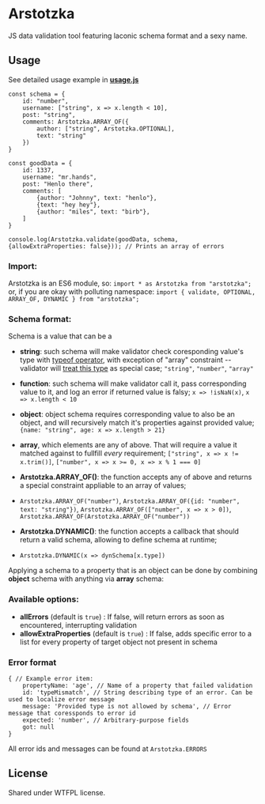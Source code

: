 # Arstotzka
JS data validation tool featuring laconic schema format and a sexy name.

## Usage

See detailed usage example in **[usage.js](https://github.com/MilesVII/arstotzka/blob/master/usage.js)**

```
const schema = {
	id: "number",
	username: ["string", x => x.length < 10],
	post: "string",
	comments: Arstotzka.ARRAY_OF({
		author: ["string", Arstotzka.OPTIONAL],
		text: "string"
	})
}

const goodData = {
	id: 1337,
	username: "mr.hands",
	post: "Henlo there",
	comments: [
		{author: "Johnny", text: "henlo"},
		{text: "hey hey"},
		{author: "miles", text: "birb"},
	]
}

console.log(Arstotzka.validate(goodData, schema, {allowExtraProperties: false})); // Prints an array of errors
```

### Import:
Arstotzka is an ES6 module, so:
`import * as Arstotzka from "arstotzka";`
or, if you are okay with polluting namespace:
`import { validate, OPTIONAL, ARRAY_OF, DYNAMIC } from "arstotzka";`

### Schema format:
Schema is a value that can be a
- **string**: such schema will make validator check coresponding value's type with [typeof operator](https://developer.mozilla.org/en-US/docs/Web/JavaScript/Reference/Operators/typeof), with exception of "array" constraint -- validator will [treat this type](https://developer.mozilla.org/en-US/docs/Web/JavaScript/Reference/Global_Objects/Array/isArray) as special case;
`"string"`, `"number"`, `"array"`

- **function**: such schema will make validator call it, pass corresponding value to it, and log an error if returned value is falsy;
`x => !isNaN(x)`, `x => x.length < 10`

- **object**: object schema requires corresponding value to also be an object, and will recursively match it's properties against provided value;
`{name: "string", age: x => x.length > 21}`

- **array**, which elements are any of above. That will require a value it matched against to fullfill *every* requirement;
`["string", x => x != x.trim()]`, `["number", x => x >= 0, x => x % 1 === 0]`

- **Arstotzka.ARRAY_OF()**: the function accepts any of above and returns a special constraint appliable to an array of values;
- `Arstotzka.ARRAY_OF("number")`, `Arstotzka.ARRAY_OF({id: "number", text: "string"})`, `Arstotzka.ARRAY_OF(["number", x => x > 0])`, `Arstotzka.ARRAY_OF(Arstotzka.ARRAY_OF("number"))`

- **Arstotzka.DYNAMIC()**: the function accepts a callback that should return a valid schema, allowing to define schema at runtime;
- `Arstotzka.DYNAMIC(x => dynSchema[x.type])`

Applying a schema to a property that is an object can be done by combining **object** schema with anything via **array** schema:

### Available options:
- **allErrors** (default is `true`) : If false, will return errors as soon as encountered, interrupting validation
- **allowExtraProperties** (default is `true`) : If false, adds specific error to a list for every property of target object not present in schema

### Error format
```
{ // Example error item:
	propertyName: 'age', // Name of a property that failed validation
	id: 'typeMismatch', // String describing type of an error. Can be used to localize error message
	message: 'Provided type is not allowed by schema', // Error message that coressponds to error id
	expected: 'number', // Arbitrary-purpose fields
	got: null
}
```

All error ids and messages can be found at `Arstotzka.ERRORS`

## License
Shared under WTFPL license.
